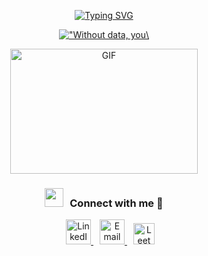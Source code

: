 
<p align="center">
  <a href="https://git.io/typing-svg">
    <img src="https://readme-typing-svg.demolab.com/?lines=Hi+there,+I'm+LAKHAL+Badr+👋;a+Data+Science+student+at+INPT+:D" alt="Typing SVG">
  </a>
</p>








<p align="center">
  <!-- Dynamic Quote Image -->
  <a href="https://github.com/piyushsuthar/github-readme-quotes">
    <img src="https://quotes-github-readme.vercel.app/api?type=horizontal&theme=dark&quote=Without%20data,%20you%27re%20just%20another%20person%20with%20an%20opinion.&author=W.%20Edwards%20Deming" alt='"Without data, you\'re just another person with an opinion." – W. Edwards Deming'>
  </a>
</p>

<p align="center">
  <a href="https://media.giphy.com/media/SWoSkN6DxTszqIKEqv/giphy.gif" target="_blank">
    <img height="200" width="300" alt="GIF" src="https://media.giphy.com/media/SWoSkN6DxTszqIKEqv/giphy.gif">
  </a>
</p>

<h3 align="center" > <img src="https://media.giphy.com/media/iY8CRBdQXODJSCERIr/giphy.gif" width="30" height="30" style="margin-right: 10px;">Connect with me 🤝 </h3>

<p align="center">
  <div align="center" class="icons-social" style="margin-left: 10px;">
    <!-- LinkedIn Icon -->
    <a style="margin-left: 10px;" target="_blank" href="https://www.linkedin.com/in/badr-lakhal-721603276/">
      <img src="https://img.icons8.com/doodle/40/000000/linkedin--v2.png" alt="LinkedIn" width="40" height="40">
    </a>
    <!-- Email Icon -->
    <a style="margin-left: 10px;" target="_blank" href="mailto:lakhalbadr2@gmail.com">
      <img src="https://img.icons8.com/doodle/40/000000/email.png" alt="Email" width="40" height="40">
    </a>
    <!-- LeetCode Icon -->
    <a style="margin-left: 10px;" target="_blank" href="https://leetcode.com/u/BALK-03/">
      <img src="https://github.com/user-attachments/assets/10f2d5f5-d376-4949-87a6-a1c48d9dcc50" alt="LeetCode" width="34" height="34">
    </a>
  </div>
</p>

